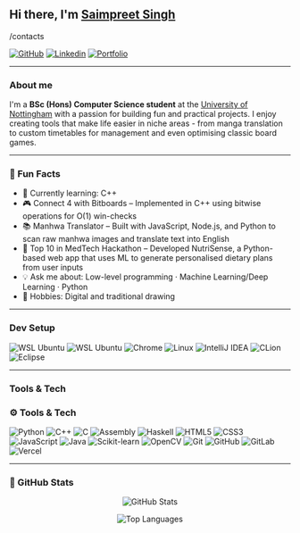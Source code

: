 ## Hi there, I'm [Saimpreet Singh](https://github.com/S01101S)

/contacts

[![GitHub](https://img.shields.io/badge/GitHub-181717?style=for-the-badge&logo=github&logoColor=white)](https://github.com/S01101S) 
[![Linkedin](https://img.shields.io/badge/LinkedIn-blue?style=for-the-badge&logo=linkedin&logoColor=white)](https://www.linkedin.com/in/saimpreet-singh/)
[![Portfolio](https://img.shields.io/badge/Portfolio-black?style=for-the-badge&logo=chrome&logoColor=white)](https://saimpreetsingh-portfolio.vercel.app/)

<hr>

### About me

I'm a **BSc (Hons) Computer Science student** at the [University of Nottingham](https://www.nottingham.ac.uk/) with a passion for building fun and practical projects. I enjoy creating tools that make life easier in niche areas - from manga translation to custom timetables for management and even optimising classic board games.

<hr>

### 🌟 Fun Facts
- 📖 Currently learning: C++
- 🎮 Connect 4 with Bitboards – Implemented in C++ using bitwise operations for O(1) win-checks
- 📚 Manhwa Translator – Built with JavaScript, Node.js, and Python to scan raw manhwa images and translate text into English
- 🥇 Top 10 in MedTech Hackathon – Developed NutriSense, a Python-based web app that uses ML to generate personalised dietary plans from user inputs
- 💡 Ask me about: Low-level programming · Machine Learning/Deep Learning · Python
- 🎨 Hobbies: Digital and traditional drawing


<hr>

### Dev Setup

![WSL Ubuntu](https://img.shields.io/badge/ubuntu-E95420?style=for-the-badge&logo=Ubuntu&logoColor=white) 
![WSL Ubuntu](https://img.shields.io/badge/VSCode-black?style=for-the-badge&logo=VSCode&logoColor=white) 
![Chrome](https://img.shields.io/badge/chrome-4285F4?style=for-the-badge&logo=googlechrome&logoColor=white) 
![Linux](https://img.shields.io/badge/linux-black?style=for-the-badge&logo=linux&logoColor=white) 
![IntelliJ IDEA](https://img.shields.io/badge/IntelliJ%20IDEA-000000?style=for-the-badge&logo=intellijidea&logoColor=white)
![CLion](https://img.shields.io/badge/CLion-000000?style=for-the-badge&logo=clion&logoColor=white)
![Eclipse](https://img.shields.io/badge/Eclipse-2C2255?style=for-the-badge&logo=eclipseide&logoColor=white)



<hr>

### Tools & Tech

### ⚙️ Tools & Tech  

![Python](https://img.shields.io/badge/Python-3776AB?style=for-the-badge&logo=python&logoColor=white)
![C++](https://img.shields.io/badge/C++-00599C?style=for-the-badge&logo=cplusplus&logoColor=white)
![C](https://img.shields.io/badge/C-283593?style=for-the-badge&logo=c&logoColor=white)
![Assembly](https://img.shields.io/badge/Assembly-525252?style=for-the-badge&logo=asm&logoColor=white)
![Haskell](https://img.shields.io/badge/Haskell-5D4F85?style=for-the-badge&logo=haskell&logoColor=white)
![HTML5](https://img.shields.io/badge/HTML5-E34F26?style=for-the-badge&logo=html5&logoColor=white)
![CSS3](https://img.shields.io/badge/CSS3-1572B6?style=for-the-badge&logo=css3&logoColor=white)
![JavaScript](https://img.shields.io/badge/JavaScript-F7DF1E?style=for-the-badge&logo=javascript&logoColor=black)
![Java](https://img.shields.io/badge/Java-007396?style=for-the-badge&logo=openjdk&logoColor=white)
![Scikit-learn](https://img.shields.io/badge/Scikit--learn-F7931E?style=for-the-badge&logo=scikitlearn&logoColor=white)
![OpenCV](https://img.shields.io/badge/OpenCV-5C3EE8?style=for-the-badge&logo=opencv&logoColor=white)
![Git](https://img.shields.io/badge/Git-F05032?style=for-the-badge&logo=git&logoColor=white)
![GitHub](https://img.shields.io/badge/GitHub-181717?style=for-the-badge&logo=github&logoColor=white)
![GitLab](https://img.shields.io/badge/GitLab-FC6D26?style=for-the-badge&logo=gitlab&logoColor=white)
![Vercel](https://img.shields.io/badge/Vercel-000000?style=for-the-badge&logo=vercel&logoColor=white)


<hr>

### 🚀 GitHub Stats

<p align="center">
  <img src="https://github-readme-stats.vercel.app/api?username=S01101S&show_icons=true&theme=radical&hide_border=true" alt="GitHub Stats" />
</p>
<p align="center">
  <img src="https://github-readme-stats.vercel.app/api/top-langs/?username=S01101S&layout=compact&theme=radical&hide_border=true" alt="Top Languages" />
</p>

